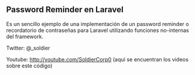 ## Password Reminder en Laravel

Es un sencillo ejemplo de una implementación de un password reminder o recordatorio de contraseñas para Laravel utilizando funciones no-internas del framework.

Twitter: @_soldier

Youtube: http://youtube.com/SoldierCorp0 (aquí se encuentran los videos sobre este código)
